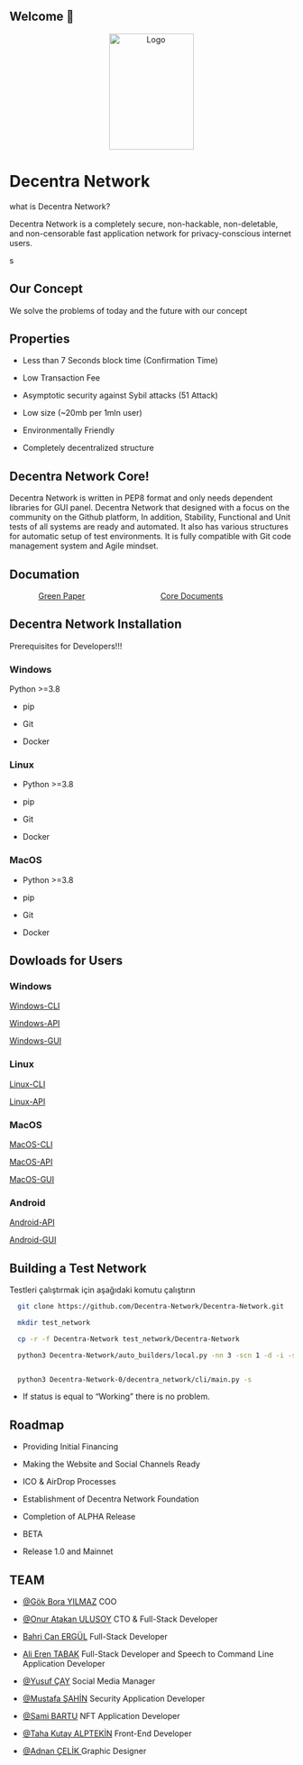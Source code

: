 ## Welcome   👋
<p align="center">
  <a href="https://github.com/Decentra-Network/Decentra-Network">
    <img src="https://user-images.githubusercontent.com/41792982/114188349-b7cd0700-9951-11eb-84ea-3b31495b5635.png" alt="Logo" width="150" height="206">
  </a>
    
# Decentra Network 

what is Decentra Network?

Decentra Network is a completely secure, non-hackable, non-deletable, and non-censorable fast application network for privacy-conscious internet users.

s

## Our Concept

We solve the problems of today and the future with our concept
## Properties

- Less than 7 Seconds block time (Confirmation Time)

- Low Transaction Fee

- Asymptotic security against Sybil attacks (51 Attack)

- Low size (~20mb per 1mln user)

- Environmentally Friendly

- Completely decentralized structure
## Decentra Network Core!


Decentra Network is written in PEP8 format and only needs dependent libraries for GUI panel. Decentra Network that designed with a focus on the community on the Github platform, In addition, Stability, Functional and Unit tests of all systems are ready and automated. It also has various structures for automatic setup of test environments. It is fully compatible with Git code management system and Agile mindset.
## Documation

&nbsp;&nbsp;&nbsp;&nbsp;&nbsp;&nbsp;&nbsp;&nbsp;&nbsp;&nbsp;&nbsp;&nbsp;&nbsp;[Green Paper](https://decentranetwork.net/green-paper/) &nbsp;&nbsp;&nbsp;&nbsp;&nbsp;&nbsp;&nbsp;&nbsp;&nbsp;&nbsp;&nbsp;&nbsp;&nbsp;&nbsp;&nbsp;&nbsp;&nbsp;&nbsp;&nbsp;&nbsp;&nbsp;&nbsp;&nbsp;&nbsp;&nbsp;&nbsp;&nbsp;&nbsp;&nbsp;&nbsp;&nbsp;&nbsp;
[Core Documents ](https://decentranetwork.net/green-paper/)


  
## Decentra Network Installation 

Prerequisites for Developers!!!

### Windows


Python >=3.8

- pip 

- Git

- Docker

### Linux

- Python >=3.8

- pip

- Git

- Docker

### MacOS

- Python >=3.8

- pip

- Git

- Docker

## Dowloads for Users

### Windows
[Windows-CLI ](https://github.com/Decentra-Network/Decentra-Network/releases/latest/download/cli_win32_decentra_network.zip)

[Windows-API ](https://github.com/Decentra-Network/Decentra-Network/releases/latest/download/api_win32_decentra_network.zip)

[Windows-GUI ](https://github.com/Decentra-Network/Decentra-Network/releases/latest/download/gui_win32_decentra_network.zip)
### Linux
[Linux-CLI ](https://github.com/Decentra-Network/Decentra-Network/releases/latest/download/cli_linux_decentra_network.zip)

[Linux-API ](https://github.com/Decentra-Network/Decentra-Network/releases/latest/download/api_linux_decentra_network.zip)
### MacOS
[MacOS-CLI ](https://github.com/Decentra-Network/Decentra-Network/releases/latest/download/cli_macos_decentra_network.zip)

[MacOS-API ](https://github.com/Decentra-Network/Decentra-Network/releases/latest/download/api_macos_decentra_network.zip)

[MacOS-GUI](https://github.com/Decentra-Network/Decentra-Network/releases/download/v0.39.0-alpha/gui_macos_decentra_network.zip)
### Android
[Android-API ](https://github.com/Decentra-Network/Decentra-Network/releases/latest/download/api_android_decentra_network.zip)

[Android-GUI ](https://github.com/Decentra-Network/Decentra-Network/releases/latest/download/gui_android_decentra_network.zip)



## Building a Test Network

Testleri çalıştırmak için aşağıdaki komutu çalıştırın

```bash
  git clone https://github.com/Decentra-Network/Decentra-Network.git

```

```bash
  mkdir test_network 

```

```bash
  cp -r -f Decentra-Network test_network/Decentra-Network


```

```bash
  python3 Decentra-Network/auto_builders/local.py -nn 3 -scn 1 -d -i -s -r



```

```bash
  python3 Decentra-Network-0/decentra_network/cli/main.py -s


```
 - If status is equal to “Working” there is no problem.



  
## Roadmap

- Providing Initial Financing

- Making the Website and Social Channels Ready  

- ICO &amp; AirDrop Processes  

- Establishment of Decentra Network Foundation  

- Completion of ALPHA Release  

- BETA  

- Release 1.0 and Mainnet  

## TEAM


- [@Gök Bora YILMAZ](https://www.linkedin.com/in/g%C3%B6k-bora-y%C4%B1lmaz-7a25081b5/)  COO

- [@Onur Atakan ULUSOY](https://www.linkedin.com/in/onur-atakan-ulusoy/)  CTO & Full-Stack Developer

- [Bahri Can ERGÜL](https://www.linkedin.com/in/bcanergul/)  Full-Stack Developer

- [Ali Eren TABAK](https://www.linkedin.com/in/ali-eren-tabak-48300320b/)  Full-Stack Developer and Speech to Command Line Application Developer

- [@Yusuf ÇAY](https://www.linkedin.com/in/yusuf-%C3%A7ay-420690221/)  Social Media Manager

- [@Mustafa ŞAHİN](https://decentranetwork.net/)  Security Application Developer

- [@Sami BARTU](https://www.linkedin.com/in/sami-bartu-890233191/)   NFT Application Developer

- [@Taha Kutay ALPTEKİN](https://decentranetwork.net/)  Front-End Developer

- [@Adnan ÇELİK ](https://www.linkedin.com/in/adnan-%C3%A7elik-653108150/)  Graphic Designer



<!--


**Here are some ideas to get you started:**


🙋‍♀️ A short introduction - what is your organization all about?
🌈 Contribution guidelines - how can the community get involved?
👩‍💻 Useful resources - where can the community find your docs? Is there anything else the community should know?
🍿 Fun facts - what does your team eat for breakfast?
🧙 Remember, you can do mighty things with the power of [Markdown](https://docs.github.com/github/writing-on-github/getting-started-with-writing-and-formatting-on-github/basic-writing-and-formatting-syntax)
-->
